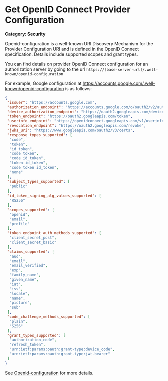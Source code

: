 # Get OpenID Connect Provider Configuration

__Category: Security__

Openid-configuration is a well-known URI Discovery Mechanism for the Provider Configuration URI and is defined in the OpenID Connect specification. Details include supported scopes and grant types.

You can find details on provider OpenID Connect configuration for an authorization server by going to the url `https://[base-server-url]/.well-known/openid-configuration`

For example, Google configuration at https://accounts.google.com/.well-known/openid-configuration is as follows:

```json
{
 "issuer": "https://accounts.google.com",
 "authorization_endpoint": "https://accounts.google.com/o/oauth2/v2/auth",
 "device_authorization_endpoint": "https://oauth2.googleapis.com/device/code",
 "token_endpoint": "https://oauth2.googleapis.com/token",
 "userinfo_endpoint": "https://openidconnect.googleapis.com/v1/userinfo",
 "revocation_endpoint": "https://oauth2.googleapis.com/revoke",
 "jwks_uri": "https://www.googleapis.com/oauth2/v3/certs",
 "response_types_supported": [
  "code",
  "token",
  "id_token",
  "code token",
  "code id_token",
  "token id_token",
  "code token id_token",
  "none"
 ],
 "subject_types_supported": [
  "public"
 ],
 "id_token_signing_alg_values_supported": [
  "RS256"
 ],
 "scopes_supported": [
  "openid",
  "email",
  "profile"
 ],
 "token_endpoint_auth_methods_supported": [
  "client_secret_post",
  "client_secret_basic"
 ],
 "claims_supported": [
  "aud",
  "email",
  "email_verified",
  "exp",
  "family_name",
  "given_name",
  "iat",
  "iss",
  "locale",
  "name",
  "picture",
  "sub"
 ],
 "code_challenge_methods_supported": [
  "plain",
  "S256"
 ],
 "grant_types_supported": [
  "authorization_code",
  "refresh_token",
  "urn:ietf:params:oauth:grant-type:device_code",
  "urn:ietf:params:oauth:grant-type:jwt-bearer"
 ]
}
```

See [Openid-configuration](https://ldapwiki.com/wiki/Openid-configuration#:~:text=Openid%2Dconfiguration%20is%20a%20Well,the%20Identity%20Provider%20(IDP).) for more details.